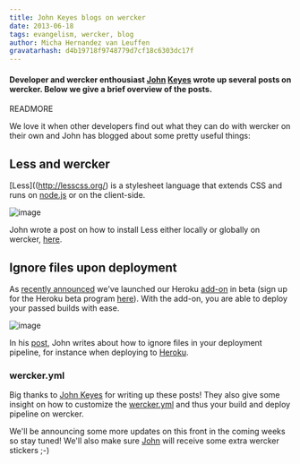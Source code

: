 ```yaml
---
title: John Keyes blogs on wercker
date: 2013-06-18
tags: evangelism, wercker, blog
author: Micha Hernandez van Leuffen
gravatarhash: d4b19718f9748779d7cf18c6303dc17f
---
```


<h4 class="subheader">
Developer and wercker enthousiast <a href="http://keyes.ie/">John</a> <a href="http://twitter.com/jkeyes">Keyes</a> wrote up several posts on wercker. Below we give a brief overview of the posts.
</h4>

READMORE

We love it when other developers find out what they can do with wercker on their own and John has blogged about some pretty useful things:

## Less and wercker

[Less]((http://lesscss.org/) is a stylesheet language that extends CSS and runs on [node.js](http://nodejs.org) or on the client-side.

![image](http://f.cl.ly/items/092101063x1A2M3L0s0D/Image%202013.06.17%203%3A05%3A15%20PM.png)

John wrote a post on how to install Less either locally or globally on wercker, [here](http://keyes.ie/how-to-install-lessc-on-wercker/).

## Ignore files upon deployment

As [recently announced](http://blog.wercker.com/2013/06/13/Wercker-heroku-addon-in-beta.html) we've launched our Heroku [add-on](https://addons.heroku.com/wercker) in beta (sign up for the Heroku beta program [here](http://beta.heroku.com)). With the add-on, you are able to deploy your passed builds with ease.

![image](http://f.cl.ly/items/3e1a0P1K2T0T3B430s2K/Image%202013.06.17%203%3A05%3A42%20PM.png)

In his [post](http://keyes.ie/ignore-files-when-deploying-from-wercker/), John writes about how to ignore files in your deployment pipeline, for instance when deploying to [Heroku](http://heroku.com).

### wercker.yml

Big thanks to [John Keyes](http://keyes.ie/) for writing up these posts! They also give some insight on how to customize the [wercker.yml](http://devcenter.wercker.com/articles/werckeryml/) and thus your build and deploy pipeline on wercker.

We'll be announcing some more updates on this front in the coming weeks so stay tuned! We'll also make sure [John](http://twitter.com/jkeyes) will receive some extra wercker stickers ;-)